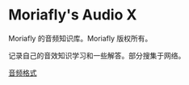 # Moriafly's Audio X

Moriafly 的音频知识库。Moriafly 版权所有。

记录自己的音效知识学习和一些解答。部分搜集于网络。

[音频格式](./formats.md)

